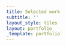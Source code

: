 ```yaml
---
title: Selected work
subtitle: ''
layout_style: tiles
layout: portfolio
_template: portfolio
---
```


